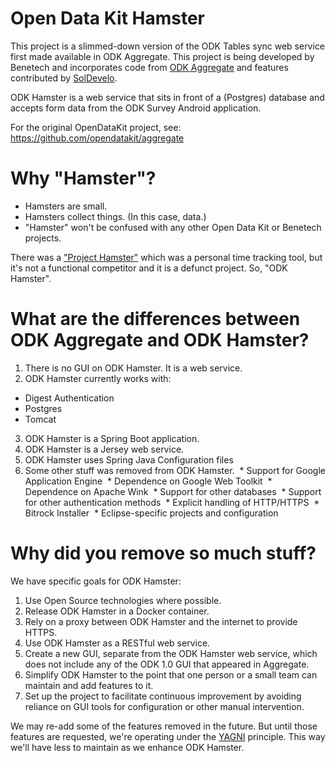 # Open Data Kit Hamster

This project is a slimmed-down version of the ODK Tables sync web service first made available in ODK Aggregate.  This project is being developed by Benetech and incorporates code from [ODK Aggregate](https://github.com/opendatakit/aggregate) and features contributed by [SolDevelo](http://www.soldevelo.com/).

ODK Hamster is a web service that sits in front of a (Postgres) database and accepts form data from the ODK Survey Android application.

For the original OpenDataKit project, see:
https://github.com/opendatakit/aggregate

# Why "Hamster"?

- Hamsters are small.
- Hamsters collect things.  (In this case, data.)
- "Hamster" won't be confused with any other Open Data Kit or Benetech projects.

There was a ["Project Hamster"](https://projecthamster.wordpress.com/) which was a personal time tracking tool, but it's not a functional competitor and it is a defunct project.  So, "ODK Hamster".

# What are the differences between ODK Aggregate and ODK Hamster?
1. There is no GUI on ODK Hamster.  It is a web service.
2. ODK Hamster currently works with:
  * Digest Authentication
  * Postgres
  * Tomcat
3. ODK Hamster is a Spring Boot application.
4. ODK Hamster is a Jersey web service.
5. ODK Hamster uses Spring Java Configuration files
6. Some other stuff was removed from ODK Hamster.
  * Support for Google Application Engine
  * Dependence on Google Web Toolkit
  * Dependence on Apache Wink
  * Support for other databases
  * Support for other authentication methods
  * Explicit handling of HTTP/HTTPS
  * Bitrock Installer
  * Eclipse-specific projects and configuration

# Why did you remove so much stuff?

We have specific goals for ODK Hamster:

1. Use Open Source technologies where possible.
2. Release ODK Hamster in a Docker container.
3. Rely on a proxy between ODK Hamster and the internet to provide HTTPS.
4. Use ODK Hamster as a RESTful web service.
5. Create a new GUI, separate from the ODK Hamster web service, which does not include any of the ODK 1.0 GUI that appeared in Aggregate.
6. Simplify ODK Hamster to the point that one person or a small team can maintain and add features to it.
7. Set up the project to facilitate continuous improvement by avoiding reliance on GUI tools for configuration or other manual intervention.

We may re-add some of the features removed in the future.  But until those features are requested, we're operating under the [YAGNI](https://en.wikipedia.org/wiki/You_aren%27t_gonna_need_it) principle.  This way we'll have less to maintain as we enhance ODK Hamster.
